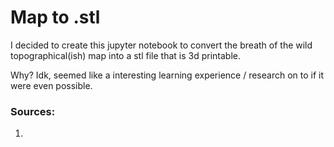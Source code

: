 # Map to .stl

I decided to create this jupyter notebook to convert the breath of the wild topographical(ish) map into a stl file that is 3d printable.

Why? Idk, seemed like a interesting learning experience / research on to if it were even possible.


### Sources:
1. 
